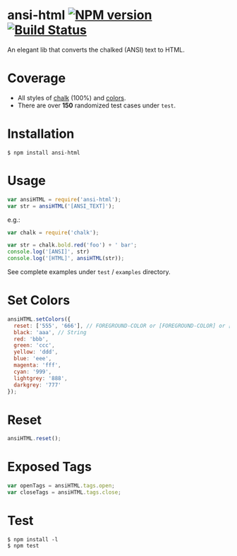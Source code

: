 ansi-html [![NPM version](https://badge.fury.io/js/ansi-html.svg)](http://badge.fury.io/js/ansi-html) [![Build Status](https://travis-ci.org/Tjatse/ansi-html.svg?branch=master)](https://travis-ci.org/Tjatse/ansi-html)
=========
An elegant lib that converts the chalked (ANSI) text to HTML.

# Coverage
- All styles of [chalk](https://github.com/sindresorhus/chalk) (100%) and [colors](https://github.com/Marak/colors.js).
- There are over **150** randomized test cases under `test`.

# Installation
```
$ npm install ansi-html
```

# Usage
```javascript
var ansiHTML = require('ansi-html');
var str = ansiHTML('[ANSI_TEXT]');
```

e.g.:
```javascript
var chalk = require('chalk');

var str = chalk.bold.red('foo') + ' bar';
console.log('[ANSI]', str)
console.log('[HTML]', ansiHTML(str));
```

See complete examples under `test` / `examples` directory.

# Set Colors
```javascript
ansiHTML.setColors({
  reset: ['555', '666'], // FOREGROUND-COLOR or [FOREGROUND-COLOR] or [, BACKGROUND-COLOR] or [FOREGROUND-COLOR, BACKGROUND-COLOR]
  black: 'aaa',	// String
  red: 'bbb',
  green: 'ccc',
  yellow: 'ddd',
  blue: 'eee',
  magenta: 'fff',
  cyan: '999',
  lightgrey: '888',
  darkgrey: '777'
});
```

# Reset
```javascript
ansiHTML.reset();
```

# Exposed Tags
```javascript
var openTags = ansiHTML.tags.open;
var closeTags = ansiHTML.tags.close;
```

# Test
```
$ npm install -l
$ npm test
```
